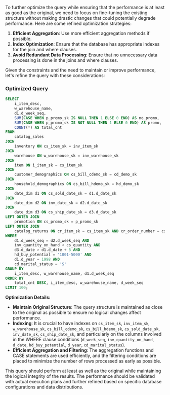 To further optimize the query while ensuring that the performance is at least as good as the original, we need to focus on fine-tuning the existing structure without making drastic changes that could potentially degrade performance. Here are some refined optimization strategies:

1. **Efficient Aggregation**: Use more efficient aggregation methods if possible.
2. **Index Optimization**: Ensure that the database has appropriate indexes for the join and where clauses.
3. **Avoid Redundant Data Processing**: Ensure that no unnecessary data processing is done in the joins and where clauses.

Given the constraints and the need to maintain or improve performance, let's refine the query with these considerations:

### Optimized Query
```sql
SELECT 
    i_item_desc,
    w_warehouse_name,
    d1.d_week_seq,
    SUM(CASE WHEN p_promo_sk IS NULL THEN 1 ELSE 0 END) AS no_promo,
    SUM(CASE WHEN p_promo_sk IS NOT NULL THEN 1 ELSE 0 END) AS promo,
    COUNT(*) AS total_cnt
FROM 
    catalog_sales
JOIN 
    inventory ON cs_item_sk = inv_item_sk
JOIN 
    warehouse ON w_warehouse_sk = inv_warehouse_sk
JOIN 
    item ON i_item_sk = cs_item_sk
JOIN 
    customer_demographics ON cs_bill_cdemo_sk = cd_demo_sk
JOIN 
    household_demographics ON cs_bill_hdemo_sk = hd_demo_sk
JOIN 
    date_dim d1 ON cs_sold_date_sk = d1.d_date_sk
JOIN 
    date_dim d2 ON inv_date_sk = d2.d_date_sk
JOIN 
    date_dim d3 ON cs_ship_date_sk = d3.d_date_sk
LEFT OUTER JOIN 
    promotion ON cs_promo_sk = p_promo_sk
LEFT OUTER JOIN 
    catalog_returns ON cr_item_sk = cs_item_sk AND cr_order_number = cs_order_number
WHERE 
    d1.d_week_seq = d2.d_week_seq AND
    inv_quantity_on_hand < cs_quantity AND
    d3.d_date > d1.d_date + 5 AND
    hd_buy_potential = '1001-5000' AND
    d1.d_year = 1998 AND
    cd_marital_status = 'S'
GROUP BY 
    i_item_desc, w_warehouse_name, d1.d_week_seq
ORDER BY 
    total_cnt DESC, i_item_desc, w_warehouse_name, d_week_seq
LIMIT 100;
```

**Optimization Details:**
- **Maintain Original Structure**: The query structure is maintained as close to the original as possible to ensure no logical changes affect performance.
- **Indexing**: It is crucial to have indexes on `cs_item_sk`, `inv_item_sk`, `w_warehouse_sk`, `cs_bill_cdemo_sk`, `cs_bill_hdemo_sk`, `cs_sold_date_sk`, `inv_date_sk`, `cs_ship_date_sk`, and particularly on the columns involved in the WHERE clause conditions (`d_week_seq`, `inv_quantity_on_hand`, `d_date`, `hd_buy_potential`, `d_year`, `cd_marital_status`).
- **Efficient Aggregation and Filtering**: The aggregation functions and CASE statements are used efficiently, and the filtering conditions are placed to minimize the number of rows processed as early as possible.

This query should perform at least as well as the original while maintaining the logical integrity of the results. The performance should be validated with actual execution plans and further refined based on specific database configurations and data distributions.